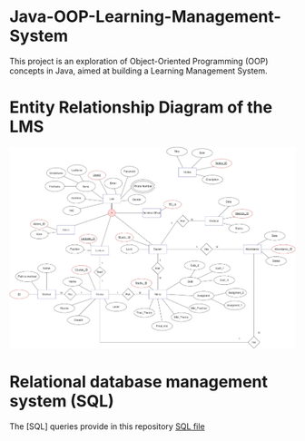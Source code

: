 # Java-OOP-Learning-Management-System
This project is an exploration of Object-Oriented Programming (OOP) concepts in Java, aimed at building a Learning Management System.

# Entity Relationship Diagram of the LMS
![ER Diagram](./Media/JavaMiniProjectER%20-%20Copy.jpg)

# Relational database management system (SQL) 
The [SQL] queries provide in this repository
[SQL file][def]

[def]: ./java_lms_database_SQL.sql